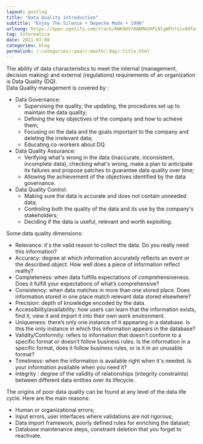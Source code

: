 ```yaml
---
layout: postlog
title: "Data Quality introduction"
subtitle: "Enjoy The Silence • Depeche Mode • 1998"
urlsong: https://open.spotify.com/track/6WK9dVrRABMkUXFLNlgWFh?si=0dfafe1d970149b0
tag: Informatica
date: 2021-07-08
categories: blog
permalink: /:categories/:year/:month/:day/:title.html
---
```


The ability of data characteristics to meet the internal (management, decision making) and external (regulations) requirements of an organization is Data Quality (DQ).    
Data Quality management is covered by :


- Data Governance:
  - Supervising the quality, the updating, the procedures set up to maintain the data quality;
  - Defining the key objectives of the company and how to achieve them;
  - Focusing on the data and the goals important to the company and deleting the irrelevant data;
  - Educating co-workers about DQ.
- Data Quality Assurance:
  - Verifying what's wrong in the data (inaccurate, inconsistent, incomplete data), checking what's wrong, make a plan to anticipate its failures and propose patches to guarantee data quality over time;
  - Allowing the achievement of the objectives identified by the data governance.
 - Data Quality Control:
    - Making sure the data is accurate and does not contain unneeded data;
    - Controling both the quality of the data and its use by the company's stakeholders;
    - Deciding if the data is useful, relevant and worth exploiting.
  
Some data quality dimensions:

- Relevance: it's the valid reason to  collect the data. Do you really need this information?
- Accuracy: degree at which information accurately reflects an event or the described object. How well does a piece of information reflect reality?
- Completeness: when data fulfills expectations of comprehensiveness. Does it fulfill your expectations of what’s comprehensive?
- Consistency: when data matches in more than one stored place. Does information stored in one place match relevant data stored elsewhere?
- Precision: depth of knowledge encoded by the data.
- Accessibility/availability: how users can learn that the information exists, find it, view it and import it into their own work environment.
- Uniqueness: there’s only one instance of it appearing in a database. Is this the only instance in which this information appears in the database?
- Validity/Conformity: refers to information that doesn’t conform to a specific format or doesn’t follow business rules. Is the information in a specific format, does it follow business rules, or is it in an unusable format?
- Timeliness: when the information is available right when it's needed. Is your information available when you need it?
- Integrity : degree of the validity of relationships (integrity constraints) between different data entities over its lifecycle.

The origins of poor data quality can be found at any level of the data life cycle. Here are the main reasons: 

- Human or organizational errors;
- Input errors, user interfaces where validations are not rigorous;
- Data import framework, poorly defined rules for enriching the dataset;
- Database maintenance steps, constraint deletion that you forget to reactivate.